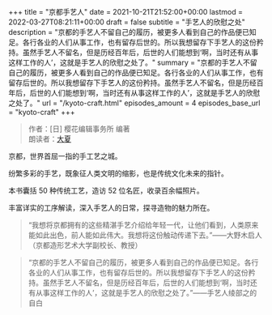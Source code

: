 +++
title = "京都手艺人"
date = 2021-10-21T21:52:00+00:00
lastmod = 2022-03-27T08:21:11+00:00
draft = false
subtitle = "手艺人的欣慰之处"
description = "京都的手艺人不留自己的履历，被更多人看到自己的作品便已知足。各行各业的人们从事工作，也有留存后世的。所以我想留存下手艺人的这份矜持。虽然手艺人不留名，但是历经百年后，后世的人们能想到‘啊，当时还有从事这样工作的人’，这就是手艺人的欣慰之处了。"
summary = "京都的手艺人不留自己的履历，被更多人看到自己的作品便已知足。各行各业的人们从事工作，也有留存后世的。所以我想留存下手艺人的这份矜持。虽然手艺人不留名，但是历经百年后，后世的人们能想到‘啊，当时还有从事这样工作的人’，这就是手艺人的欣慰之处了。"
url = "/kyoto-craft.html"
episodes_amount = 4
episodes_base_url = "kyoto-craft"
+++

> 作者：[日] 樱花编辑事务所 编著  
> 朗读者：[大夏](/summer.html)

京都，世界首屈一指的手工艺之城。

纷繁多彩的手艺，既象征人类文明的缩影，也是传统文化未来的指针。

本书囊括 50 种传统工艺，造访 52 位名匠，收录百余幅照片。

丰富详实的工序解读，深入手艺人的日常，探寻造物的魅力所在。

> “我想将京都拥有的这些精湛手艺介绍给年轻一代，让他们看到，人类原来能如此出色，前人能如此伟大。我想将这份触动传递下去。”——大野木启人（京都造形艺术大学副校长、教授）

<!--quoteend-->

> “京都的手艺人不留自己的履历，被更多人看到自己的作品便已知足。各行各业的人们从事工作，也有留存后世的。所以我想留存下手艺人的这份矜持。虽然手艺人不留名，但是历经百年后，后世的人们能想到‘啊，当时还有从事这样工作的人’，这就是手艺人的欣慰之处了。”——手艺人绫部之的自白